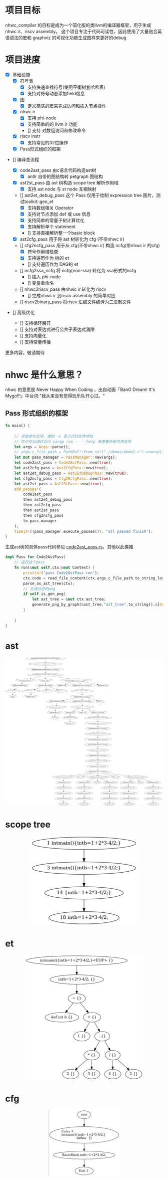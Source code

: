 # 项目目标 

nhwc_compiler 的目标是成为一个简化版的类llvm的编译器框架，用于生成 nhwc ir、riscv assembly。
这个项目专注于代码可读性，因此使用了大量贴合英语语法的宏和 graphviz 的可视化功能生成图样来更好的debug

# 项目进度

- [x] 基础设施
    - [x] 符号表
        - [x] 支持快速查找符号(使用平衡树套哈希表)
        - [x] 支持对符号动态添加field信息
    - [x] 图
        - [x] 定义简洁的宏来完成访问和插入节点操作
    - [x] nhwc ir
        - [x] 支持 phi-node 
        - [x] 支持简单的的 llvm ir 功能
        - [] 支持 对数组访问和修改命令
    - [x] riscv instr
        - [x] 支持常见的32位操作
    - [x] Pass形式组织的框架
- [] 编译总流程
    - [x] code2ast_pass  由c语言代码构造ast树
        - [x] antlr 自带的图结构转 petgraph 图结构
    - [x] ast2st_pass 由 ast 树构造 scope tree 解析作用域
        - [x] 支持 ast node 与 st node 互相映射 
    - [] ast2et_debug_pass 这个 Pass 仅用于绘制 expression tree 图片，测试toolkit::gen_et
        - [x] 支持数组相关 Operator
        - [x] 支持对节点添加 def 或 use 信息
        - [x] 支持简单的常量子树计算优化
        - [x] 支持解析单个 statement 
        - [] 支持直接解析整一个basic block 
    - [x] ast2cfg_pass 用于将 ast 树转化为 cfg (不带nhwc ir)
    - [] cfg2ncfg_pass 用于从 cfg(不带nhwc ir) 构造 ncfg(带nhwc ir 的cfg)
        - [x] 符号作用域检查
        - [x] 支持遍历作为 树的 et 
        - [] 支持遍历作为 DAG的 et 
    - [] ncfg2ssa_ncfg 将 ncfg(non-ssa) 转化为 ssa形式的ncfg
        - [] 插入 phi-node 
        - [] 变量重命名
    - [] nhwc2riscv_pass 由nhwc ir 转化为 riscv
        - [] 完成nhwc ir 到riscv assembly 的简单对应
    - [] riscv2binary_pass 将riscv 汇编文件编译为二进制文件

- [] 高级优化
    - [] 支持循环展开
    - [] 支持对表达式进行公共子表达式消除
    - [] 支持向量化
    - [] 支持常量传播

更多内容，敬请期待

# nhwc 是什么意思？

nhwc 的意思是 Never Happy When Coding ，出自动画「BanG Dream! It's Mygo!!!」中台词:"我从来没有觉得玩乐队开心过。"

## Pass 形式组织的框架

```rust
fn main() {
    
    // 读取命令选项，诸如 -c 表示代码文件地址
    // 你也可以通过运行 cargo run -- --help 来查看所有可用选项
    let args = Args::parse();
    // args.c_file_path = PathBuf::from_str("./demos/demo1.c").unwrap();
    let mut pass_manager = PassManager::new(args);
    let code2ast_pass = Code2AstPass::new(true);
    let ast2cfg_pass = Ast2CfgPass::new(true);
    let ast2et_debug_pass = Ast2EtDebugPass::new(true);
    let cfg2ncfg_pass = Cfg2NcfgPass::new(true);
    let ast2st_pass = Ast2StPass::new(true);
    add_passes!(
        code2ast_pass
        then ast2et_debug_pass
        then ast2cfg_pass
        then ast2st_pass
        then cfg2ncfg_pass
        to pass_manager
    );
    timeit!({pass_manager.execute_passes()}, "all passed finish");
}
```

<!-- ## 使用C语言语法文件C.g4和antlr生成ast树 -->


生成ast树的具体pass代码参见 [code2ast_pass.rs](./src/passes/code2ast_pass.rs)，其他以此类推

```rust
impl Pass for Code2AstPass{
    // 运行这个pass 
    fn run(&mut self,ctx:&mut Context) {
        println!("pass Code2AstPass run");
        ctx.code = read_file_content(ctx.args.c_file_path.to_string_lossy().into_owned());
        parse_as_ast_tree(ctx);
        // 生成对应的png 
        if self.is_gen_png{
            let ast_tree = &mut ctx.ast_tree;
            generate_png_by_graph(&ast_tree,"ast_tree".to_string(),&[Config::EdgeNoLabel]);  
        }

    }
}
```

<!-- ## 2.通过调用一些宏来方便代码书写,如寻找某节点下的子节点(单个或所有子节点),给图增加节点和边等等

<p align="center"><img src="./report/find_node.png"></p>

<p align="center"><img src="./report/find_nodes.png"></p>

<p align="center"><img src="./report/add_nodes_edges.png"></p> -->

<!-- ## 1. 定义cfg node和cfg edge,把ast转化成cfg(control flow graph)控制流程图 -->

# ast 

<p align="center"><img src="./report/ast_tree.png"></p>

# scope tree 

<p align="center"><img src="./report/scope_tree.png"></p>

# et

<p align="center"><img src="./report/et_tree.png"></p>

# cfg 

<p align="center"><img src="./report/cfg.png"></p>

<!-- #  -->

<!-- ## 4.构建符号表,定义新的变量时将其加入,可用于判断符号在当前作用域是否合法,并记录该符号信息(值类型,内容等) -->

<!-- ## 6.定义变量类型,用于判断变量类型是否合法 -->


<!-- ## 7.定义了instruction,是nhwc的基本结构.并生成了nhwc的cfg

### instruction把所有语句分成了

>定义函数

>定义变量

>算数运算(+ - * /)

>简单赋值语句

>调用(Call)函数

>跳转(Jump)语句(break continue return)

>phi函数

共7种在cfg中出现的节点 -->

<!-- 
## 8.定义并生成et_tree(expression tree表达式树),以及组成部分--etnode,并自定义添加debug输出,方便观察expression语句,且考虑到一元运算符+=,+=,-=,/=,*=



## 9.添加def-use链

每次调用变量名时,若符号表中不存在,则第一次出现,判定为def,并加入符号表,若之后再次出现,则判定为use,并加入def-use链


## 10.添加了debug输出,方便观察


# 正在进行的部分

## 添加了多个pass,并可选地生成对应png

<p align="center"><img src="./report/passes.png"></p> -->

<!-- >1.code转化为ast -->
<!-- <p align="center"><img src="./report/code2ast.png"></p>

<p align="center"><img src="./report/ast2cfg.png"></p>

<p align="center"><img src="./report/ast2et_debug.png"></p>

<p align="center"><img src="./report/cfg2nhwc_cfg.png"></p>

<p align="center"><img src="./report/ast2scope_tree.png"></p> -->

